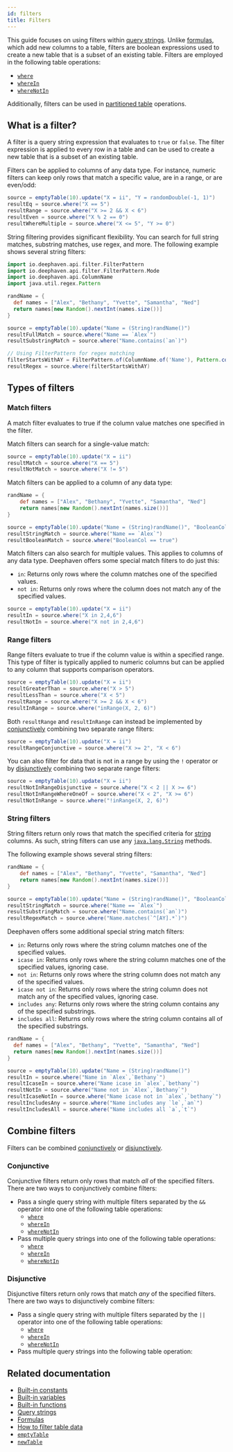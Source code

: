 ```yaml
---
id: filters
title: Filters
---
```


This guide focuses on using filters within [query strings](./query-string-overview.md). Unlike [formulas](./formulas.md), which add new columns to a table, filters are boolean expressions used to create a new table that is a subset of an existing table. Filters are employed in the following table operations:

- [`where`](../reference/table-operations/filter/where.md)
- [`whereIn`](../reference/table-operations/filter/where-in.md)
- [`whereNotIn`](../reference/table-operations/filter/where-not-in.md)

Additionally, filters can be used in [partitioned table](./partitioned-tables.md) operations.

## What is a filter?

A filter is a query string expression that evaluates to `true` or `false`. The filter expression is applied to every row in a table and can be used to create a new table that is a subset of an existing table.

Filters can be applied to columns of any data type. For instance, numeric filters can keep only rows that match a specific value, are in a range, or are even/odd:

```groovy order=source,resultEq,resultRange,resultEven,resultWhereMultiple
source = emptyTable(10).update("X = ii", "Y = randomDouble(-1, 1)")
resultEq = source.where("X == 5")
resultRange = source.where("X >= 2 && X < 6")
resultEven = source.where("X % 2 == 0")
resultWhereMultiple = source.where("X <= 5", "Y >= 0")
```

String filtering provides significant flexibility. You can search for full string matches, substring matches, use regex, and more. The following example shows several string filters:

```groovy order=source,resultFullMatch,resultSubstringMatch,resultRegex
import io.deephaven.api.filter.FilterPattern
import io.deephaven.api.filter.FilterPattern.Mode
import io.deephaven.api.ColumnName
import java.util.regex.Pattern

randName = {
  def names = ["Alex", "Bethany", "Yvette", "Samantha", "Ned"]
  return names[new Random().nextInt(names.size())]
}

source = emptyTable(10).update("Name = (String)randName()")
resultFullMatch = source.where("Name == `Alex`")
resultSubstringMatch = source.where("Name.contains(`an`)")

// Using FilterPattern for regex matching
filterStartsWithAY = FilterPattern.of(ColumnName.of('Name'), Pattern.compile("^[A,Y].*"), Mode.MATCHES, false)
resultRegex = source.where(filterStartsWithAY)
```

## Types of filters

### Match filters

A match filter evaluates to true if the column value matches one specified in the filter.

Match filters can search for a single-value match:

```groovy order=source,resultMatch,resultNotMatch
source = emptyTable(10).update("X = ii")
resultMatch = source.where("X == 5")
resultNotMatch = source.where("X != 5")
```

Match filters can be applied to a column of any data type:

```groovy order=source,resultStringMatch,resultBooleanMatch
randName = {
    def names = ["Alex", "Bethany", "Yvette", "Samantha", "Ned"]
    return names[new Random().nextInt(names.size())]
}

source = emptyTable(10).update("Name = (String)randName()", "BooleanCol = randomBool()")
resultStringMatch = source.where("Name == `Alex`")
resultBooleanMatch = source.where("BooleanCol == true")
```

Match filters can also search for multiple values. This applies to columns of any data type. Deephaven offers some special match filters to do just this:

- `in`: Returns only rows where the column matches one of the specified values.
- `not in`: Returns only rows where the column does not match any of the specified values.

```groovy order=source,resultIn,resultNotIn
source = emptyTable(10).update("X = ii")
resultIn = source.where("X in 2,4,6")
resultNotIn = source.where("X not in 2,4,6")
```

### Range filters

Range filters evaluate to true if the column value is within a specified range. This type of filter is typically applied to numeric columns but can be applied to any column that supports comparison operators.

```groovy order=source,resultGreaterThan,resultLessThan,resultRange,resultInRange
source = emptyTable(10).update("X = ii")
resultGreaterThan = source.where("X > 5")
resultLessThan = source.where("X < 5")
resultRange = source.where("X >= 2 && X < 6")
resultInRange = source.where("inRange(X, 2, 6)")
```

Both `resultRange` and `resultInRange` can instead be implemented by [conjunctively](#conjunctive) combining two separate range filters:

```groovy order=source,resultRangeConjunctive
source = emptyTable(10).update("X = ii")
resultRangeConjunctive = source.where("X >= 2", "X < 6")
```

You can also filter for data that is not in a range by using the `!` operator or by [disjunctively](#disjunctive) combining two separate range filters:

```groovy order=source,resultNotInRangeWhereOneOf,resultNotInRangeDisjunctive,resultNotInRange
source = emptyTable(10).update("X = ii")
resultNotInRangeDisjunctive = source.where("X < 2 || X >= 6")
resultNotInRangeWhereOneOf = source.where("X < 2", "X >= 6")
resultNotInRange = source.where("!inRange(X, 2, 6)")
```

### String filters

String filters return only rows that match the specified criteria for [string](./strings.md) columns. As such, string filters can use any [`java.lang.String`](https://docs.oracle.com/en/java/javase/17/docs/api/java.base/java/lang/String.html) methods.

The following example shows several string filters:

```groovy order=source,resultStringMatch,resultSubstringMatch,resultRegexMatch
randName = {
    def names = ["Alex", "Bethany", "Yvette", "Samantha", "Ned"]
    return names[new Random().nextInt(names.size())]
}

source = emptyTable(10).update("Name = (String)randName()", "BooleanCol = randomBool()")
resultStringMatch = source.where("Name == `Alex`")
resultSubstringMatch = source.where("Name.contains(`an`)")
resultRegexMatch = source.where("Name.matches(`^[AY].*`)")
```

Deephaven offers some additional special string match filters:

- `in`: Returns only rows where the string column matches one of the specified values.
- `icase in`: Returns only rows where the string column matches one of the specified values, ignoring case.
- `not in`: Returns only rows where the string column does not match any of the specified values.
- `icase not in`: Returns only rows where the string column does not match any of the specified values, ignoring case.
- `includes any`: Returns only rows where the string column contains any of the specified substrings.
- `includes all`: Returns only rows where the string column contains all of the specified substrings.

```groovy order=source,resultIn,resultIcaseIn,resultNotIn,resultIcaseNotIn,resultIncludesAny,resultIncludesAll
randName = {
  def names = ["Alex", "Bethany", "Yvette", "Samantha", "Ned"]
  return names[new Random().nextInt(names.size())]
}

source = emptyTable(10).update("Name = (String)randName()")
resultIn = source.where("Name in `Alex`,`Bethany`")
resultIcaseIn = source.where("Name icase in `alex`,`bethany`")
resultNotIn = source.where("Name not in `Alex`,`Bethany`")
resultIcaseNotIn = source.where("Name icase not in `alex`,`bethany`")
resultIncludesAny = source.where("Name includes any `le`,`an`")
resultIncludesAll = source.where("Name includes all `a`,`t`")
```

## Combine filters

Filters can be combined [conjunctively](#conjunctive) or [disjunctively](#disjunctive).

### Conjunctive

Conjunctive filters return only rows that match _all_ of the specified filters. There are two ways to conjunctively combine filters:

- Pass a single query string with multiple filters separated by the `&&` operator into one of the following table operations:
  - [`where`](../reference/table-operations/filter/where.md)
  - [`whereIn`](../reference/table-operations/filter/where-in.md)
  - [`whereNotIn`](../reference/table-operations/filter/where-not-in.md)
- Pass multiple query strings into one of the following table operations:
  - [`where`](../reference/table-operations/filter/where.md)
  - [`whereIn`](../reference/table-operations/filter/where-in.md)
  - [`whereNotIn`](../reference/table-operations/filter/where-not-in.md)

### Disjunctive

Disjunctive filters return only rows that match _any_ of the specified filters. There are two ways to disjunctively combine filters:

- Pass a single query string with multiple filters separated by the `||` operator into one of the following table operations:
  - [`where`](../reference/table-operations/filter/where.md)
  - [`whereIn`](../reference/table-operations/filter/where-in.md)
  - [`whereNotIn`](../reference/table-operations/filter/where-not-in.md)
- Pass multiple query strings into the following table operation:

## Related documentation

- [Built-in constants](./built-in-constants.md)
- [Built-in variables](./built-in-variables.md)
- [Built-in functions](./built-in-functions.md)
- [Query strings](./query-string-overview.md)
- [Formulas](./formulas.md)
- [How to filter table data](./filters.md)
- [`emptyTable`](../reference/table-operations/create/emptyTable.md)
- [`newTable`](../reference/table-operations/create/newTable.md)
